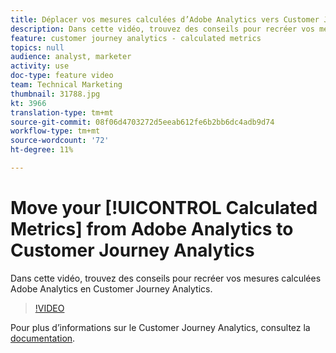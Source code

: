 ```yaml
---
title: Déplacer vos mesures calculées d’Adobe Analytics vers Customer Journey Analytics
description: Dans cette vidéo, trouvez des conseils pour recréer vos mesures calculées Adobe Analytics dans le Customer Journey Analytics.
feature: customer journey analytics - calculated metrics
topics: null
audience: analyst, marketer
activity: use
doc-type: feature video
team: Technical Marketing
thumbnail: 31788.jpg
kt: 3966
translation-type: tm+mt
source-git-commit: 08f06d4703272d5eeab612fe6b2bb6dc4adb9d74
workflow-type: tm+mt
source-wordcount: '72'
ht-degree: 11%

---
```



# Move your [!UICONTROL Calculated Metrics] from Adobe Analytics to Customer Journey Analytics

Dans cette vidéo, trouvez des conseils pour recréer vos mesures  calculées Adobe Analytics en Customer Journey Analytics.

>[!VIDEO](https://video.tv.adobe.com/v/31788/?quality=12)

Pour plus d’informations sur le Customer Journey Analytics, consultez la [documentation](https://docs.adobe.com/content/help/fr-FR/analytics-platform/using/cja-landing.html).
